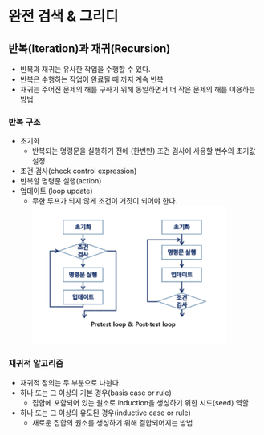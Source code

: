 # 완전 검색 & 그리디
## 반복(Iteration)과 재귀(Recursion)
- 반복과 재귀는 유사한 작업을 수행할 수 있다.
- 반복은 수행하는 작업이 완료될 때 까지 계속 반복
- 재귀는 주어진 문제의 해를 구하기 위해 동일하면서 더 작은 문제의 해를 이용하는 방법
### 반복 구조
- 초기화
	- 반복되는 명령문을 실행하기 전에 (한번만) 조건 검사에 사용할 변수의 초기값 설정
- 조건 검사(check control expression)
- 반복할 명령문 실행(action)
- 업데이트 (loop update)
	- 무한 루프가 되지 않게 조건이 거짓이 되어야 한다.
	![img](../img/240227_1.PNG)
### 재귀적 알고리즘
- 재귀적 정의는 두 부분으로 나뉜다.
- 하나 또는 그 이상의 기본 경우(basis case or rule)
	- 집합에 포함되어 있는 원소로 induction을 생성하기 위한 시드(seed) 역할
- 하나 또는 그 이상의 유도된 경우(inductive case or rule)
	- 새로운 집합의 원소를 생성하기 위해 결합되어지는 방법